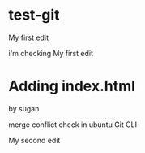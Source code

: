# test-git
My first edit 

i'm checking
My first edit

# Adding index.html
by sugan


merge conflict check in ubuntu Git CLI

My second edit

